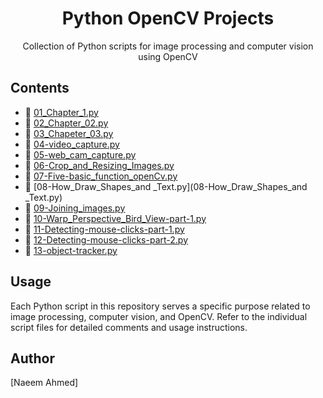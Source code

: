 <div align="center">
  <h1>Python OpenCV Projects</h1>
  <p>Collection of Python scripts for image processing and computer vision using OpenCV</p>
</div>

## Contents

- 📁 [01_Chapter_1.py](01_Chapter_1.py)
- 📁 [02_Chapter_02.py](02_Chapter_02.py)
- 📁 [03_Chapeter_03.py](03_Chapeter_03.py)
- 📁 [04-video_capture.py](04-video_capture.py)
- 📁 [05-web_cam_capture.py](05-web_cam_capture.py)
- 📁 [06-Crop_and_Resizing_Images.py](06-Crop_and_Resizing_Images.py)
- 📁 [07-Five-basic_function_openCv.py](07-Five-basic_function_openCv.py)
- 📁 [08-How_Draw_Shapes_and _Text.py](08-How_Draw_Shapes_and _Text.py)
- 📁 [09-Joining_images.py](09-Joining_images.py)
- 📁 [10-Warp_Perspective_Bird_View-part-1.py](10-Warp_Perspective_Bird_View-part-1.py)
- 📁 [11-Detecting-mouse-clicks-part-1.py](11-Detecting-mouse-clicks-part-1.py)
- 📁 [12-Detecting-mouse-clicks-part-2.py](12-Detecting-mouse-clicks-part-2.py)
- 📁 [13-object-tracker.py](13-object-tracker.py)

## Usage

Each Python script in this repository serves a specific purpose related to image processing, computer vision, and OpenCV. Refer to the individual script files for detailed comments and usage instructions.

## Author

[Naeem Ahmed]
